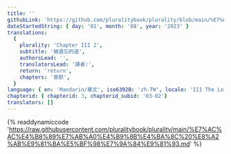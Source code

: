 ```yaml
---
title: ''
githubLink: 'https://github.com/pluralitybook/plurality/blob/main/%E7%AC%AC%E4%B8%89%E7%AB%A0%E4%B9%8B%E4%BA%8C%20%E8%A2%AB%E9%81%BA%E5%BF%98%E7%9A%84%E9%81%93.md'
dateStartedString: { day: '01', month: '08', year: '2023' }
translations:
  {
    plurality: 'Chapter III 2',
    subtitle: '被遺忘的道',
    authorsLead: '',
    translatorsLead: '譯者:',
    return: 'return',
    chapters: '章節',
  }
language: { en: 'Mandarin/華文', iso6392B: 'zh-TW', locale: 'III The Lost Dao ' }
chapterid: { chapterid: 3, chapterid_subid: '03-02'}
translators: []
---
```

{% readdynamiccode 'https://raw.githubusercontent.com/pluralitybook/plurality/main/%E7%AC%AC%E4%B8%89%E7%AB%A0%E4%B9%8B%E4%BA%8C%20%E8%A2%AB%E9%81%BA%E5%BF%98%E7%9A%84%E9%81%93.md' %}